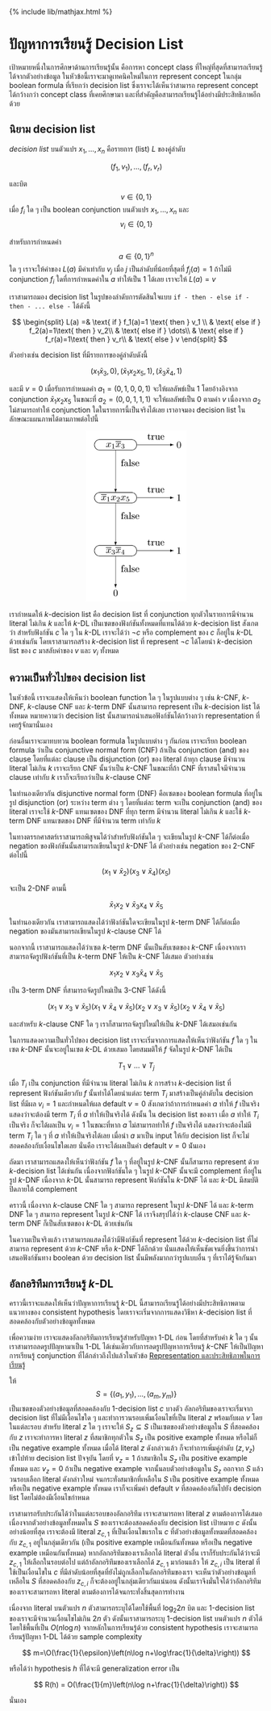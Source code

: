 {% include lib/mathjax.html %}
# ปัญหาการเรียนรู้ Decision List

เป้าหมายหนึ่งในการศึกษาด้านการเรียนรู้นั้น คือการหา concept class ที่ใหญ่ที่สุดที่สามารถเรียนรู้ได้จากตัวอย่างข้อมูล
ในหัวข้อนี้เราจะมาดูเทคนิคใหม่ในการ represent concept ในกลุ่ม boolean formula ที่เรียกว่า
decision list ซึ่งเราจะได้เห็นว่าสามารถ represent concept ได้กว้างกว่า concept class ที่เคยศึกษามา
และที่สำคัญคือสามารถเรียนรู้ได้อย่างมีประสิทธิภาพอีกด้วย

## นิยาม decision list
 _decision list_ บนตัวแปร $x_1,\dots,x_n$ คือรายการ (list) $L$ ของคู่ลำดับ

$$
(f_1,v_1),\dots,(f_r,v_r)
$$

และบิต $$v\in\{0,1\}$$
เมื่อ $f_i$ ใด ๆ เป็น boolean conjunction บนตัวแปร $x_1,\dots,x_n$ และ $$v_i\in\{0,1\}$$

สำหรับการกำหนดค่า $$a\in \{0,1\}^n$$ ใด ๆ เราจะให้ค่าของ $L(a)$ มีค่าเท่ากับ $v_j$ เมื่อ
$j$ เป็นลำดับที่น้อยที่สุดที่ $f_j(a)=1$ ถ้าไม่มี conjunction $f_i$ ใดที่การกำหนดค่าใน $a$ ทำให้เป็น 1 ได้เลย
เราจะให้ $L(a)=v$

เราสามารถมอง decision list ในรูปของลำดับการตัดสินใจแบบ `if - then - else if - then - ... else -` ได้ดังนี้

$$
\begin{split}
L(a) =& \text{ if } f_1(a)=1 \text{ then } v_1 \\
& \text{ else if } f_2(a)=1\text{ then } v_2\\
& \text{ else if } \dots\\
& \text{ else if } f_r(a)=1\text{ then } v_r\\
& \text{ else } v
\end{split}
$$

ตัวอย่างเช่น decision list ที่มีรายการของคู่ลำดับดังนี้

$$
(x_1\bar{x}_3,0),(\bar{x}_1x_2x_5, 1),(\bar{x}_3\bar{x}_4,1)
$$

และมี $v=0$ เมื่อรับการกำหนดค่า $a_1=(0,1,0,0,1)$ จะให้ผลลัพธ์เป็น 1 โดยอ้างอิงจาก conjunction
$\bar{x}_1x_2x_5$ ในขณะที่ $a_2=(0,0,1,1,1)$ จะให้ผลลัพธ์เป็น 0 ตามค่า $v$ เนื่องจาก $a_2$
ไม่สามารถทำให้ conjunction ใดในรายการนี้เป็นจริงได้เลย
เราอาจมอง decision list ในลักษณะแผนภาพได้ตามภาพต่อไปนี้

<p align="center">
<img width="200" src="https://raw.githubusercontent.com/vacharapat/Computational-Learning-Theory/master/images/dl.png">
</p>

เรากำหนดให้ $k$-decision list คือ decision list ที่ conjunction
ทุกตัวในรายการมีจำนวน literal ไม่เกิน $k$ และให้ $k$-DL เป็นเซตของฟังก์ชันทั้งหมดที่แทนได้ด้วย
$k$-decision list สังเกตว่า สำหรับฟังก์ชัน $c$ ใด ๆ ใน $k$-DL เราจะได้ว่า $\neg c$ หรือ
complement ของ $c$ ก็อยู่ใน $k$-DL ด้วยเช่นกัน โดยเราสามารถสร้าง $k$-decision list ที่ represent
$\neg c$ ได้โดยนำ $k$-decision list ของ $c$ มาสลับค่าของ $v$ และ $v_i$ ทั้งหมด

## ความเป็นทั่วไปของ decision list
ในหัวข้อนี้ เราจะแสดงให้เห็นว่า boolean function ใด ๆ ในรูปแบบต่าง ๆ เช่น $k$-CNF, $k$-DNF,
$k$-clause CNF และ $k$-term DNF นั้นสามารถ represent เป็น $k$-decision list ได้ทั้งหมด
หมายความว่า decision list นั้นสามารถนำเสนอฟังก์ชันได้กว้างกว่า representation ที่เคยรู้จักมานั่นเอง

ก่อนอื่นเราจะมาทบทวน boolean formula ในรูปแบบต่าง ๆ กันก่อน เราจะเรียก boolean formula ว่าเป็น
conjunctive normal form (CNF) ถ้าเป็น conjunction (and) ของ clause โดยที่แต่ละ clause
เป็น disjunction (or) ของ literal ถ้าทุก clause มีจำนวน literal ไม่เกิน $k$ เราจะเรียก CNF
นั้นว่าเป็น $k$-CNF ในขณะที่ถ้า CNF ที่เราสนใจมีจำนวน clause เท่ากับ $k$ เราก็จะเรียกว่าเป็น $k$-clause CNF

ในทำนองเดียวกัน disjunctive normal form (DNF) คือเซตของ boolean formula ที่อยู่ในรูป disjunction (or)
ระหว่าง term ต่าง ๆ โดยที่แต่ละ term จะเป็น conjunction (and) ของ literal เราจะใช้ $k$-DNF
แทนเซตของ DNF ที่ทุก term มีจำนวน literal ไม่เกิน $k$ และใช้ $k$-term DNF แทนเซตของ DNF
ที่มีจำนวน term เท่ากับ $k$

ในทางตรรกศาสตร์เราสามารถพิสูจนได้ว่าสำหรับฟังก์ชันใด ๆ จะเขียนในรูป $k$-CNF ได้ก็ต่อเมื่อ negation ของฟังก์ชันนั้นสามารถเขียนในรูป $k$-DNF ได้
ตัวอย่างเช่น negation ของ 2-CNF ต่อไปนี้

$$
(x_1\lor\bar{x}_2)(x_3\lor\bar{x}_4)(x_5)
$$

จะเป็น 2-DNF ตามนี้

$$
\bar{x}_1x_2\lor \bar{x}_3x_4\lor \bar{x}_5
$$

ในทำนองเดียวกัน เราสามารถแสดงได้ว่าฟังก์ชันใดจะเขียนในรูป $k$-term DNF ได้ก็ต่อเมื่อ negation ของมันสามารถเขียนในรูป
$k$-clause CNF ได้

นอกจากนี้ เราสามารถแสดงได้ว่าเซต $k$-term DNF นั้นเป็นสับเซตของ $k$-CNF เนื่องจากเราสามารถจัดรูปฟังก์ชันที่เป็น $k$-term DNF
ให้เป็น $k$-CNF ได้เสมอ ตัวอย่างเช่น

$$
x_1x_2\lor x_3\bar{x}_4\lor\bar{x}_5
$$

เป็น 3-term DNF ที่สามารถจัดรูปใหม่เป็น 3-CNF ได้ดังนี้

$$
(x_1\lor x_3\lor\bar{x}_5)(x_1\lor\bar{x}_4\lor\bar{x}_5)(x_2\lor x_3\lor\bar{x}_5)(x_2\lor\bar{x}_4\lor\bar{x}_5)
$$

และสำหรับ $k$-clause CNF ใด ๆ เราก็สามารถจัดรูปใหม่ให้เป็น $k$-DNF ได้เสมอเช่นกัน

ในการแสดงความเป็นทั่วไปของ decision list เราจะเริ่มจากการแสดงให้เห็นว่าฟังก์ชัน $f$ ใด ๆ ในเซต
$k$-DNF นั้นจะอยู่ในเซต $k$-DL ด้วยเสมอ โดยสมมติให้ $f$ จัดในรูป $k$-DNF ได้เป็น

$$
T_1\lor\dots\lor T_j
$$

เมื่อ $T_i$ เป็น conjunction ที่มีจำนวน literal ไม่เกิน $k$
การสร้าง $k$-decision list ที่ represent ฟังก์ชันเดียวกับ $f$
นั้นทำได้โดยนำแต่ละ term  $T_i$ มาสร้างเป็นคู่ลำดับใน decision list ที่มีผล $v_i=1$ และกำหนดให้ผล default $v=0$
สังเกตว่าถ้าการกำหนดค่า $a$ ทำให้ $f$ เป็นจริง แสดงว่าจะต้องมี term $T_i$ ที่ $a$ ทำให้เป็นจริงได้
ดังนั้น ใน decision list ของเรา เมื่อ $a$ ทำให้ $T_i$ เป็นจริง ก็จะได้ผลเป็น $v_i=1$ ในขณะที่หาก $a$ ไม่สามารถทำให้ $f$ เป็นจริงได้
แสดงว่าจะต้องไม่มี term $T_i$ ใด ๆ ที่ $a$ ทำให้เป็นจริงได้เลย เมื่อนำ $a$ มาเป็น input ให้กับ decision list
ก็จะไม่สอดคล้องกับเงื่อนไขใดเลย นั่นคือ เราจะได้ผลเป็นค่า default $v=0$ น่ันเอง

ถัดมา เราสามารถแสดงให้เห็นว่าฟังก์ชัน $f$ ใด ๆ ที่อยู่ในรูป $k$-CNF นั้นก็สามารถ represent ด้วย $k$-decision list ได้เช่นกัน
เนื่องจากฟังก์ชันใด ๆ ในรูป $k$-CNF นั้นจะมี complement ที่อยู่ในรูป $k$-DNF เนื่องจาก $k$-DL นั้นสามารถ represent ฟังก์ชันใน $k$-DNF ได้ และ $k$-DL มีสมบัติปิดภายใต้ complement

คราวนี้ เนื่องจาก $k$-clause CNF ใด ๆ สามารถ represent ในรูป $k$-DNF ได้ และ $k$-term DNF ใด ๆ
สามารถ represent ในรูป $k$-CNF ได้ เราจึงสรุปได้ว่า $k$-clause CNF และ $k$-term DNF ก็เป็นสับเซตของ $k$-DL ด้วยเช่นกัน

ในความเป็นจริงแล้ว เราสามารถแสดงได้ว่ามีฟังก์ชันที่ represent ได้ด้วย $k$-decision list
ที่ไม่สามารถ represent ด้วย $k$-CNF หรือ $k$-DNF ได้อีกด้วย นั่นแสดงให้เห็นชัดเจนยิ่งขึ้นว่าการนำเสนอฟังก์ชันทาง boolean ด้วย
decision list นั้นมีพลังมากกว่ารูปแบบอื่น ๆ ที่เราได้รู้จักกันมา

## อัลกอริทึมการเรียนรู้ $k$-DL
คราวนี้เราจะแสดงให้เห็นว่าปัญหาการเรียนรู้ $k$-DL นี้สามารถเรียนรู้ได้อย่างมีประสิทธิภาพตามแนวทางของ
consistent hypothesis โดยเราจะเริ่มจากการแสดงวิธีหา $k$-decision list ที่สอดคล้องกับตัวอย่างข้อมูลทั้งหมด

เพื่อความง่าย เราจะแสดงอัลกอริทึมการเรียนรู้สำหรับปัญหา 1-DL ก่อน โดยที่สำหรับค่า $k$ ใด ๆ นั้นเราสามารถลดรูปปัญหามาเป็น
1-DL ได้เช่นเดียวกับการลดรูปปัญหาการเรียนรู้ $k$-CNF ให้เป็นปัญหาการเรียนรู้ conjunction ที่ได้กล่าวถึงไปแล้วในหัวข้อ
[Representation และประสิทธิภาพในการเรียนรู้](https://vacharapat.github.io/Computational-Learning-Theory/docs/pac5)

ให้ $$S=\{(a_1,y_1),\dots,(a_m,y_m)\}$$ เป็นเซตของตัวอย่างข้อมูลที่สอดคล้องกับ 1-decision list $c$ บางตัว
อัลกอริทึมของเราจะเริ่มจาก decision list ที่ไม่มีเงื่อนไขใด ๆ และทำการวนรอบเพิ่มเงื่อนไขที่เป็น literal $z$ พร้อมกับผล $v$
โดยในแต่ละรอบ สำหรับ literal $z$ ใด ๆ เราจะให้ $S_z\subseteq S$ เป็นเซตของตัวอย่างข้อมูลใน $S$
ที่สอดคล้องกับ $z$ เราจะทำการหา literal $z$ ที่สมาชิกทุกตัวใน $S_z$ เป็น positive example ทั้งหมด
หรือไม่ก็เป็น negative example ทั้งหมด เมื่อได้ literal $z$ ดังกล่าวแล้ว ก็จะทำการเพิ่มคู่ลำดับ $(z,v_z)$
เข้าไปท้าย decision list ปัจจุบัน โดยที่ $v_z=1$ ถ้าสมาชิกใน $S_z$ เป็น positive example ทั้งหมด และ
$v_z=0$ ถ้าเป็น negative example จากนั้นลบตัวอย่างข้อมูลใน $S_z$ ออกจาก $S$ แล้ววนรอบเลือก literal ดังกล่าวใหม่
จนกระทั่งสมาชิกที่เหลือใน $S$ เป็น positive example ทั้งหมด หรือเป็น negative example ทั้งหมด
เราก็จะเพิ่มค่า default $v$ ที่สอดคล้องกันไปยัง decision list โดยไม่ต้องมีเงื่อนไขกำหนด

เราสามารถรับประกันได้ว่าในแต่ละรอบของอัลกอริทึม เราจะสามารถหา literal $z$ ตามต้องการได้เสมอ
เนื่องจากตัวอย่างข้อมูลทั้งหมดใน $S$ ของเราจะต้องสอดคล้องกับ decision list เป้าหมาย $c$
ดังนั้นอย่างน้อยที่สุด เราจะต้องมี literal $z_{c,1}$ ที่เป็นเงื่อนไขแรกใน $c$ ที่ตัวอย่างข้อมูลทั้งหมดที่สอดคล้องกับ
$z_{c,1}$ อยู่ในกลุ่มเดียวกัน (เป็น positive example เหมือนกันทั้งหมด หรือเป็น negative example เหมือนกันทั้งหมด)
หากอัลกอริทึมของเราเลือกได้ literal ตัวอื่น เราก็รับประกันได้ว่าจะมี $z_{c,1}$ ให้เลือกในรอบต่อไป
แต่ถ้าอัลกอริทึมของเราเลือกได้ $z_{c,1}$ มาก่อนแล้ว ให้ $z_{c,i}$ เป็น literal ที่ใช้เป็นเงื่อนไขใน $c$
ที่มีลำดับน้อยที่สุดที่ยังไม่ถูกเลือกในอัลกอริทึมของเรา จะเห็นว่าตัวอย่างข้อมูลที่เหลือใน $S$ ที่สอดคล้องกับ $z_{c,i}$
ก็จะต้องอยู่ในกลุ่มเดียวกันแน่นอน ดังนั้นเราจึงมั่นใจได้ว่าอัลกอริทึมของเราจะสามารถหา literal
ตามต้องการได้จนกระทั่งสิ้นสุดการทำงาน

เนื่องจาก literal บนตัวแปร $n$ ตัวสามารถระบุได้โดยใช้พื้นที่ $\log_2 2n$ บิต และ 1-decision list
ของเราจะมีจำนวนเงื่อนไขไม่เกิน $2n$ ตัว ดังนั้นเราสามารถระบุ 1-decision list บนตัวแปร $n$
ตัวได้โดยใช้พื้นที่เป็น $O(n\log n)$ จากหลักในการเรียนรู้ด้วย consistent hypothesis เราจะสามารถเรียนรู้ปัญหา 1-DL
ได้ด้วย sample complexity

$$
m=\O(\frac{1}{\epsilon}\left(n\log n+\log\frac{1}{\delta}\right))
$$

หรือได้ว่า hypothesis $h$ ที่ได้จะมี generalization error เป็น

$$
R(h) = O(\frac{1}{m}\left(n\log n+\frac{1}{\delta}\right))
$$

นั่นเอง
